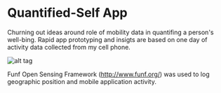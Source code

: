 Quantified-Self App
====================

Churning out ideas around role of mobility data in quantifing a person's well-bing. 
Rapid app prototyping and insigts are based on one day of activity data collected from my cell phone. 

![alt tag](https://raw.github.com/mrastan/quantified-self-mock/master/public/images/qs-preview01.png)

Funf Open Sensing Framework (http://www.funf.org/) was used to log geographic position and mobile application activity.
